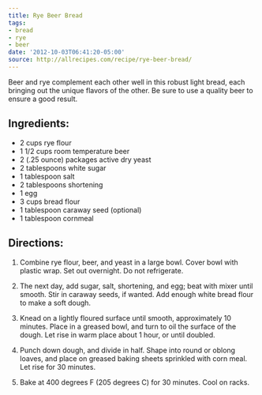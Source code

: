 ```yaml
---
title: Rye Beer Bread
tags:
- bread
- rye
- beer
date: '2012-10-03T06:41:20-05:00'
source: http://allrecipes.com/recipe/rye-beer-bread/
---
```

Beer and rye complement each other well in this robust light bread, each bringing out the unique flavors of the other. Be sure to use a quality beer to ensure a good result.

## Ingredients:

* 2 cups rye flour
* 1 1/2 cups room temperature beer
* 2 (.25 ounce) packages active dry yeast
* 2 tablespoons white sugar
* 1 tablespoon salt
* 2 tablespoons shortening
* 1 egg
* 3 cups bread flour
* 1 tablespoon caraway seed (optional)
* 1 tablespoon cornmeal


## Directions:

1.  Combine rye flour, beer, and yeast in a large bowl. Cover bowl with plastic wrap. Set out overnight. Do not refrigerate.

1.  The next day, add sugar, salt, shortening, and egg; beat with mixer until smooth. Stir in caraway seeds, if wanted. Add enough white bread flour to make a soft dough.

1.  Knead on a lightly floured surface until smooth, approximately 10 minutes. Place in a greased bowl, and turn to oil the surface of the dough. Let rise in warm place about 1 hour, or until doubled.

1.  Punch down dough, and divide in half. Shape into round or oblong loaves, and place on greased baking sheets sprinkled with corn meal. Let rise for 30 minutes.

1.  Bake at 400 degrees F (205 degrees C) for 30 minutes. Cool on racks.

